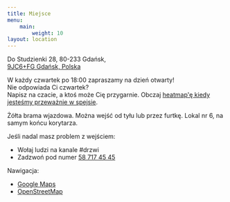 ```yaml
---
title: Miejsce
menu:
    main:
        weight: 10
layout: location
---
```


Do Studzienki 28, 80-233 Gdańsk,  
[9JC6+FG Gdańsk, Polska](https://plus.codes/9F6W9JC6+FG)

W każdy czwartek po 18:00 zapraszamy na dzień otwarty!  
Nie odpowiada Ci czwartek?  
Napisz na czacie, a ktoś może Cię przygarnie.
Obczaj [heatmap'ę kiedy jesteśmy przeważnie w spejsie](https://mapall.space/heatmap//show.php?id=Pomerania+Hackerspace).

Żółta brama wjazdowa. Można wejść od tyłu lub przez furtkę.
Lokal nr 6, na samym końcu korytarza.
<!--Na furtce powinien znajdować się dzwonek. -->

Jeśli nadal masz problem z wejściem:

* Wołaj ludzi na kanale #drzwi  
* Zadzwoń pod numer [58 717 45 45](tel:587174545)

Nawigacja:
<!-- [-> jak dojechać](/commute)   -->

* [Google Maps](https://goo.gl/maps/7LzqkX1E1BKg1WVo8)
* [OpenStreetMap](https://www.openstreetmap.org/node/5173683705)  
